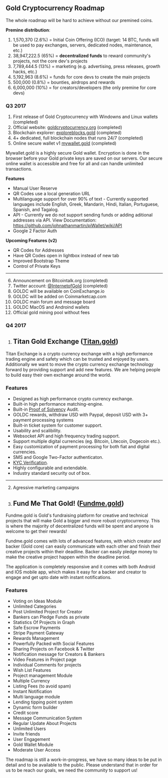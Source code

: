 ## Gold Cryptocurrency Roadmap

The whole roadmap will be hard to achieve without our premined coins.

**Premine distribution**:
1. 1,570,370 (2.6%) = Initial Coin Offering (ICO) (target: 14 BTC, funds will be used to pay exchanges, servers, dedicated nodes, maintenance, etc.)
2. 38,947,222.5 (65%) = **decentralized funds** to reward community's projects, not the core dev's projects
3. 7,789,444.5 (13%) = marketing (e.g. advertising, press releases, growth hacks, etc.)
4. 5,192,963 (8.6%) = funds for core devs to create the main projects
3. 500,000 (0.8%) = bounties, airdrops and rewards
4. 6,000,000 (10%) = for creators/developers (the only premine for core devs)


### Q3 2017

1. First release of Gold Cryptocurrency with Windowns and Linux wallets (completed)
2. Official website: [goldcryptocurrency.org](http://goldcryptocurrency.org) (completed)
3. Blockchain explorer: [exploreblocks.gold](http://exploreblocks.gold) (completed)
4. 4+ dedicated, full blockchain nodes that runs 24/7 (completed)
5. Online secure wallet v1 [mywallet.gold](https://mywallet.gold) (completed)

Mywallet.gold is a highly secure Gold wallet. Encryption is done in the browser before your Gold private keys are saved on our servers. Our secure online wallet is accessible and free for all and can handle unlimited transactions.
	
**Features**
- Manual User Reserve
- QR Codes use a local generation URL
- Multilanguage support for over 90% of text - Currently supported languages include English, Greek, Mandarin, Hindi, Italian, Portuguese, Spanish, and Tagalog.
- API - Currently we do not support sending funds or adding aditional addresses via API. View Documentation: https://github.com/johnathanmartin/piWallet/wiki/API
- Google 2 Factor Auth

**Upcoming Features (v2)**
- QR Codes for Addresses
- Have QR Codes open in lightbox instead of new tab
- Improved Bootstrap Theme
- Control of Private Keys

---
	
6. Announcement on Bitcointalk.org (completed)
7. Twitter account: [@InternetofGold](https://twitter.com/InternetofGold) (completed)
8. GOLDC will be available on CoinExchange.io
9. GOLDC will be added on Coinmarketcap.com
10. GOLDC main forum and message board
11. GOLDC MacOS and Androind wallets
12. Official gold mining pool without fees

### Q4 2017
1. ## Titan Gold Exchange ([Titan.gold](http://titan.gold))

Titan Exchange is a crypto currency exchange with a high performance trading engine and safety which can be trusted and enjoyed by users. Additionally we want to move the crypto currency exchange technology forward by providing support and add new features. We are helping people to build easy their own exchange around the world.

### Features

* Designed as high performance crypto currency exchange.
* Built-in high performance matching-engine.
* Built-in [Proof of Solvency](https://iwilcox.me.uk/2014/proving-bitcoin-reserves) Audit.
* GOLDC rewards, withdraw USD with Paypal, deposit USD with 3+ payment processing systems
* Built-in ticket system for customer support.
* Usability and scalibility.
* Websocket API and high frequency trading support.
* Support multiple digital currencies (eg. Bitcoin, Litecoin, Dogecoin etc.).
* Easy customization of payment processing for both fiat and digital currencies.
* SMS and Google Two-Factor authenticaton.
* [KYC Verification](http://en.wikipedia.org/wiki/Know_your_customer).
* Highly configurable and extendable.
* Industry standard security out of box.

---

2. Agressive marketing campaigns
3. ## Fund Me That Gold! ([Fundme.gold](http://fundme.gold))

Fundme.gold is Gold's fundraising platform for creative and technical projects that will make Gold a bigger and more robust cryptocurrency. This is where the majority of decentralized funds will be spent and anyone is welcome to get their rewards!

Fundme.gold comes with lots of advanced features, with which creator and backer (Gold core) can easily communicate with each other and finish their creative projects within their deadline. Backer can easily pledge money to make the creative project happen within the deadline period.

The application is completely responsive and it comes with both Android and IOS mobile app, which makes it easy for a backer and creator to engage and get upto date with instant notifications.

### Features
* Voting on Ideas Module
* Unlimited Categories
* Post Unlimited Project for Creator
* Bankers can Pledge Funds as private
* Statistics Of Projects in Graph
* Safe Escrow Payments
* Stripe Payment Gateway 
* Rewards Management
* Powerfully Packed with Social Features
* Sharing Projects on Facebook & Twitter
* Notification message for Creators & Bankers
* Video Features in Project page
* Individual Comments for projects 
* Wish List Features
* Project management Module
* Multiple Currency
* Listing Fees (to avoid spam)
* Instant Notification
* Multi language module
* Lending tipping point system
* Dynamic form builder
* Credit score
* Message Communication System
* Regular Update About Projects
* Unlimited Users
* Invite friends
* User Engagement
* Gold Wallet Module
* Moderate User Access

The roadmap is still a work-in-progress, we have so many ideas to be put in detail and to be available to the public. Please understand that in order for us to be reach our goals, we need the community to support us!
